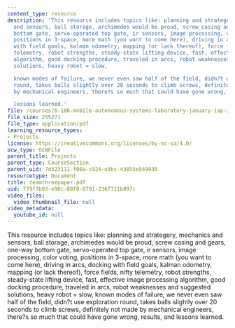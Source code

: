 ```yaml
---
content_type: resource
description: 'This resource includes topics like: planning and strategery, mechanics
  and sensors, ball storage, archimedes would be proud, screw casing and gears, one-way
  bottom gate, servo-operated top gate, ir sensors, image processing, color voting,
  positions in 3-space, more math (you want to come here), driving in arcs, docking
  with field goals, kalman odometry, mapping (or lack thereof), force fields, nifty
  telemetry, robot strengths, steady-state lifting device, fast, effective image processing
  algorithm, good docking procedure, traveled in arcs, robot weaknesses and suggested
  solutions, heavy robot = slow,

  known modes of failure, we never even saw half of the field, didn?t use exploration
  round, takes balls slightly over 20 seconds to climb screws, definitely not made
  by mechanical engineers, there?s so much that could have gone wrong, results, and

  lessons learned.'
file: /courses/6-186-mobile-autonomous-systems-laboratory-january-iap-2005/779f7b03e90c88f887912367711b097c_teamthreepaper.pdf
file_size: 255271
file_type: application/pdf
learning_resource_types:
- Projects
license: https://creativecommons.org/licenses/by-nc-sa/4.0/
ocw_type: OCWFile
parent_title: Projects
parent_type: CourseSection
parent_uid: 7d323111-f06a-c924-e3bc-43855e549030
resourcetype: Document
title: teamthreepaper.pdf
uid: 779f7b03-e90c-88f8-8791-2367711b097c
video_files:
  video_thumbnail_file: null
video_metadata:
  youtube_id: null
---
```

This resource includes topics like: planning and strategery, mechanics and sensors, ball storage, archimedes would be proud, screw casing and gears, one-way bottom gate, servo-operated top gate, ir sensors, image processing, color voting, positions in 3-space, more math (you want to come here), driving in arcs, docking with field goals, kalman odometry, mapping (or lack thereof), force fields, nifty telemetry, robot strengths, steady-state lifting device, fast, effective image processing algorithm, good docking procedure, traveled in arcs, robot weaknesses and suggested solutions, heavy robot = slow,
known modes of failure, we never even saw half of the field, didn?t use exploration round, takes balls slightly over 20 seconds to climb screws, definitely not made by mechanical engineers, there?s so much that could have gone wrong, results, and
lessons learned.